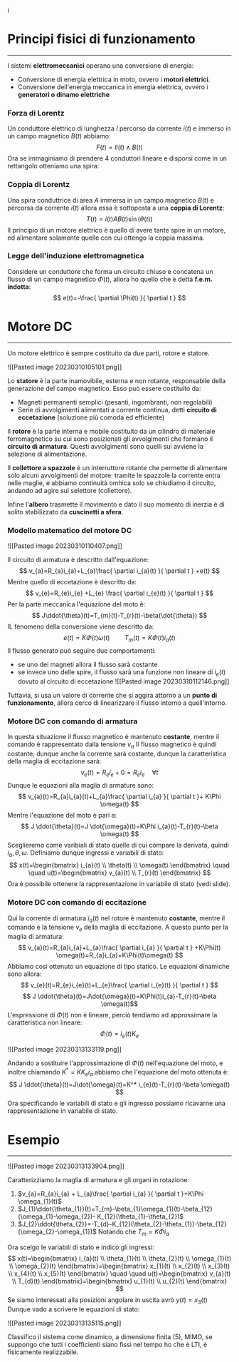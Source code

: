 i
# Principi fisici di funzionamento
---
I sistemi **elettromeccanici** operano una conversione di energia:
- Conversione di energia elettrica in moto, ovvero i **motori elettrici**.
- Conversione dell'energia meccanica in energia elettrica, ovvero i **generatori o dinamo elettriche**

### Forza di Lorentz

Un conduttore elettrico di lunghezza $l$ percorso da corrente $i(t)$ e immerso in un campo magnetico $B(t)$ abbiamo:
$$
F(t)=l i(t) \wedge B(t)
$$
Ora se immaginiamo di prendere 4 conduttori lineare e disporsi come in un rettangolo otteniamo una spira:

### Coppia di Lorentz

Una spira conduttrice di area $A$ immersa in un campo magnetico $B(t)$ e percorsa da corrente $i(t)$ allora essa è sottoposta a una **coppia di Lorentz**:
$$
T(t)=i(t)AB(t)\sin(\theta(t))
$$
Il principio di un motore elettrico è quello di avere tante spire in un motore, ed alimentare solamente quelle con cui ottengo la coppia massima.

### Legge dell'induzione elettromagnetica

Considere un conduttore che forma un circuito chiuso e concatena un flusso di un campo magnetico $\Phi(t)$, allora ho quello che è detta **f.e.m. indotta**:
$$
e(t)=-\frac{ \partial \Phi(t) }{ \partial t } 
$$

# Motore DC
---
Un motore elettrico è sempre costituito da due parti, rotore e statore.

![[Pasted image 20230310105101.png]]

Lo **statore** è la parte inamovibile, esterna e non rotante, responsabile della generazione del campo magnetico.
Esso può essere costituito da:
- Magneti permanenti semplici (pesanti, ingombranti, non regolabili)
- Serie di avvolgimenti alimentati a corrente continua, detti **circuito di eccetazione** (soluzione più comoda ed efficiente)

Il **rotore** è la parte interna e mobile costituito da un cilindro di materiale ferromagnetico su cui sono posizionati gli avvolgimenti che formano il **circuito di armatura**.
Questi avvolgimenti sono quelli sui avviene la selezione di alimentazione.

Il **collettore a spazzole** è un interruttore rotante che permette di alimentare solo alcuni avvolgimenti del motore: tramite le spazzole la corrente entra nelle maglie, e abbiamo continuità omhica solo se chiudiamo il circuito, andando ad agire sul selettore (collettore).

Infine l'**albero** trasmette il movimento e dato il suo momento di inerzia è di solito stabilizzato da **cuscinetti a sfera**.

### Modello matematico del motore DC

![[Pasted image 20230310110407.png]]

Il circuito di armatura è descritto dall'equazione:
$$
v_{a}=R_{a}i_{a}+L_{a}\frac{ \partial i_{a}(t) }{ \partial t } +e(t)
$$
Mentre quello di eccetazione è descritto da:
$$
v_{e}=R_{e}i_{e} +L_{e} \frac{ \partial i_{e}(t) }{ \partial t }
$$
Per la parte meccanica l'equazione del moto è:
$$
J\ddot{\theta}(t)=T_{m}(t)-T_{r}(t)-\beta(\dot{\theta})
$$
IL fenomeno della conversione viene descritto da:
$$
e(t)=K \Phi(t)\omega(t) \quad \quad T_{m}(t)=K \Phi(t)i_{a}(t)
$$
Il flusso generato può seguire due comportamenti:
- se uno dei magneti allora il flusso sarà costante
- se invece uno delle spire, il flusso sarà una funzione non lineare di $i_{e}(t)$ dovuto al circuito di eccetazione
![[Pasted image 20230310112146.png]]

Tuttavia, si usa un valore di corrente che si aggira attorno a un **punto di  funzionamento**, allora cerco di linearizzare il flusso intorno a quell'intorno.

### Motore DC con comando di armatura

In questa situazione il flusso magnetico è mantenuto **costante**, mentre il comando è rappresentato dalla tensione $v_{a}$
Il flusso magnetico è quindi costante, dunque anche la corrente sarà costante, dunque la caratteristica della maglia di eccitazione sarà:
$$
v_{e}(t)=R_{e}i_{e}+0=R_{e}i_{e} \quad \forall t 
$$
Dunque le equazioni alla maglia di armature sono:
$$
v_{a}(t)=R_{a}i_{a}(t)+L_{a}\frac{ \partial i_{a} }{ \partial t }+ K\Phi \omega(t) 
$$
Mentre l'equazione del moto è pari a:
$$
J \ddot{\theta}(t)=J \dot{\omega}(t)=K\Phi i_{a}(t)-T_{r}(t)-\beta \omega(t)
$$
Sceglieremo come varibiali di stato quelle di cui compare la derivata, quindi $i_{a}, \theta, \omega$.
Definiamo dunque ingressi e variabili di stato:
$$
x(t)=\begin{bmatrix}
i_{a}(t) \\
\theta(t) \\
\omega(t)
\end{bmatrix} \quad \quad u(t)=\begin{bmatrix}
v_{a}(t) \\
T_{r}(t)
\end{bmatrix}
$$
Ora è possibile ottenere la rappresentazione in variabile di stato (vedi slide).


### Motore DC con comando di eccitazione

Qui la corrente di armatura $i_{a}(t)$ nel rotore è mantenuto **costante**, mentre il comando è la tensione $v_{e}$ della maglia di eccitazione.
A questo punto per la maglia di armatura:
$$
v_{a}(t)=R_{a}i_{a}+L_{a}\frac{ \partial i_{a} }{ \partial t } +K\Phi(t) \omega(t)=R_{a}i_{a}+K\Phi(t)\omega(t)
$$
Abbiamo così ottenuto un equazione di tipo statico.
Le equazioni dinamiche sono allora:
$$
v_{e}(t)=R_{e}i_{e}(t)+L_{e}\frac{ \partial i_{e}(t) }{ \partial t } 
$$
$$
J \ddot{\theta}(t)=J\dot{\omega}(t)=K\Phi(t)i_{a}-T_{r}(t)-\beta \omega(t)$$
L'espressione di $\Phi(t)$ non è lineare, perciò tendiamo ad approssimare la caratteristica non lineare:
$$
\Phi(t)=i_{e}(t)K_{e}
$$

![[Pasted image 20230313133119.png]]

Andando a sostituire l'approssimazione di $\Phi(t)$ nell'equazione del moto, e inoltre chiamando $K^*=KK_{e}i_{a}$ abbiamo che l'equazione del moto ottenuta è:
$$
J \ddot{\theta}(t)=J\dot{\omega}(t)=K^* i_{e}(t)-T_{r}(t)-\beta \omega(t)
$$
Ora specificando le variabili di stato e gli ingresso possiamo ricavarne una rappresentazione in variabile di stato.

# Esempio
---

![[Pasted image 20230313133904.png]]

Caratterizziamo la maglia di armatura e gli organi in rotazione:
1. $v_{a}=R_{a}i_{a} + L_{a}\frac{ \partial i_{a} }{ \partial t }+K\Phi \omega_{1}(t)$
2. $J_{1}\ddot{\theta_{1}}(t)=T_{m}-\beta_{1}\omega_{1}(t)-\beta_{12}(\omega_{1}-\omega_{2})- K_{12}(\theta_{1}-\theta_{2})$
3. $J_{2}\ddot{\theta_{2}}=-T_{d}-K_{12}(\theta_{2}-\theta_{1})-\beta_{12}(\omega_{2}-\omega_{1})$
Notando che $T_{m}=K\Phi i_{a}$

Ora scelgo le variabili di stato e indico gli ingressi:
$$
x(t)=\begin{bmatrix}
i_{a}(t) \\
\theta_{1}(t) \\
\theta_{2}(t) \\
\omega_{1}(t) \\
\omega_{2}(t)
\end{bmatrix}=\begin{bmatrix}
x_{1}(t) \\
x_{2}(t) \\
x_{3}(t) \\
x_{4}(t) \\
x_{5}(t)
\end{bmatrix} \quad \quad u(t)=\begin{bmatrix}
v_{a}(t) \\
T_{d}(t)
\end{bmatrix}=\begin{bmatrix}
u_{1}(t) \\
u_{2}(t)
\end{bmatrix}
$$
Se siamo interessati alla posizioni angolare in uscita avrò $y(t)=x_{3}(t)$
Dunque vado a scrivere le equazioni di stato:

![[Pasted image 20230313135115.png]]

Classifico il sistema come dinamico, a dimensione finita (5), MIMO, se suppongo che tutti i coefficienti siano fissi nel tempo ho che è LTI, è fisicamente realizzabile.